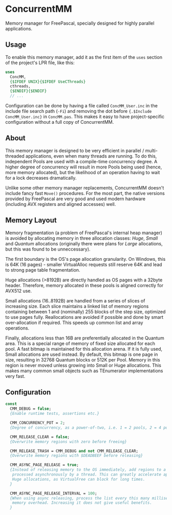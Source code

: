 # ConcurrentMM

Memory manager for FreePascal, specially designed for highly parallel applications.

## Usage

To enable this memory manager, add it as the first item of the `uses` section of the project's LPR file, like this:

```pas
uses
  ConcMM,
  {$IFDEF UNIX}{$IFDEF UseCThreads}
  cthreads,
  {$ENDIF}{$ENDIF} 
  // ...
```

Configuration can be done by having a file called `ConcMM_User.inc` in the include file search path (`-Fi`) and removing the
dot before `{.$Include ConcMM_User.inc}` in `ConcMM.pas`. This makes it easy to have project-specific configuration without
a full copy of ConcurrentMM.

## About

This memory manager is designed to be very efficient in parallel / multi-threaded applications, even when many threads are running.
To do this, independent Pools are used with a compile-time concurrency degree. A higher degree of concurrency will result in more Pools being used (hence, more memory allocated), but the likelihood of an operation having to wait for a lock decreases dramatically.

Unlike some other memory manager replacements, ConcurrentMM doesn't include fancy fast `Move()` procedures. For the most part, the native versions provided by FreePascal are very good and used modern hardware (including AVX registers and aligned accesses) well.

## Memory Layout

Memory fragmentation (a problem of FreePascal's internal heap manager) is avoided by allocating memory in three allocation classes: *Huge*, *Small* and *Quantum* allocations (originally there were plans for *Large* allocations, but this was found to be unneccessary).

The first boundary is the OS's page allocation granularity. On Windows, this is 64K (16 pages) - smaller VirtualAlloc requests still reserve 64K and lead to strong page table fragmentation.


Huge allocations (>8192B) are directly handled as OS pages with a 32byte header. Therefore, memory allocated in these pools is aligned correctly for AVX512 use.

Small allocations (16..8192B) are handled from a series of slices of increasing size. Each slice maintains a linked list of memory regions containing between 1 and (nominally) 255 blocks of the step size, optimized to use pages fully. Reallocations are avoided if possible and done by smart over-allocation if required. This speeds up common list and array operations.

Finally, allocations less than 16B are preferentially allocated in the Quantum area. This is a special range of memory of fixed size allocated for each pool. A fast bitmap is maintained for this allocation arena. If it is fully used, Small allocations are used instead. By default, this bitmap is one page in size, resulting in 32768 Quantum blocks or 512K per Pool. Memory in this region is never moved unless growing into Small or Huge allocations. This makes many common small objects such as TEnumerator implementations very fast.


## Configuration

```pas
const
  CMM_DEBUG = false;
  {Enable runtime tests, assertions etc.}

  CMM_CONCURRENCY_POT = 2;
  {Degree of concurrency, as a power-of-two, i.e. 1 = 2 pools, 2 = 4 pools, ...}

  CMM_RELEASE_CLEAR = false;
  {Overwrite memory regions with zero before freeing}

  CMM_RELEASE_TRASH = CMM_DEBUG and not CMM_RELEASE_CLEAR;
  {Overwrite memory regions with $DEADBEEF before releasing}

  CMM_ASYNC_PAGE_RELEASE = true;
  {Instead of releasing memory to the OS immediately, add regions to a list that is
   processed asynchronously by a thread. This can greatly accelerate applications making frequent
   Huge allocations, as VirtualFree can block for long times.
  }

  CMM_ASYNC_PAGE_RELEASE_INTERVAL = 100;
  {When using async releasing, process the list every this many milliseconds. May be reduced to reduce
   memory overhead. Increasing it does not give useful benefits.
  }
```




